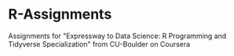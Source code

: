 # R-Assignments
Assignments for "Expressway to Data Science: R Programming and Tidyverse Specialization" from CU-Boulder on Coursera
